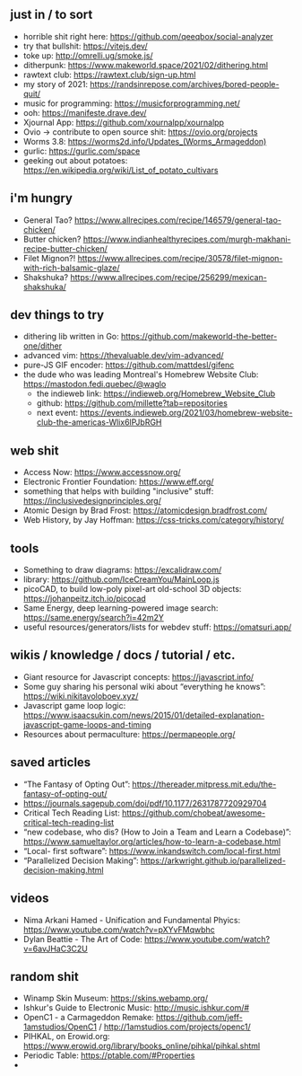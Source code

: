 ## just in / to sort

- horrible shit right here: https://github.com/qeeqbox/social-analyzer
- try that bullshit: https://vitejs.dev/
- toke up: http://omrelli.ug/smoke.js/
- ditherpunk: https://www.makeworld.space/2021/02/dithering.html
- rawtext club: https://rawtext.club/sign-up.html
- my story of 2021: https://randsinrepose.com/archives/bored-people-quit/
- music for programming: https://musicforprogramming.net/
- ooh: https://manifeste.drave.dev/
- Xjournal App: https://github.com/xournalpp/xournalpp
- Ovio -> contribute to open source shit: https://ovio.org/projects
- Worms 3.8: https://worms2d.info/Updates_(Worms_Armageddon)
- gurlic: https://gurlic.com/space
- geeking out about potatoes: https://en.wikipedia.org/wiki/List_of_potato_cultivars

## i'm hungry

- General Tao? https://www.allrecipes.com/recipe/146579/general-tao-chicken/
- Butter chicken? https://www.indianhealthyrecipes.com/murgh-makhani-recipe-butter-chicken/
- Filet Mignon?! https://www.allrecipes.com/recipe/30578/filet-mignon-with-rich-balsamic-glaze/
- Shakshuka? https://www.allrecipes.com/recipe/256299/mexican-shakshuka/

## dev things to try

- dithering lib written in Go: https://github.com/makeworld-the-better-one/dither
- advanced vim: https://thevaluable.dev/vim-advanced/
- pure-JS GIF encoder: https://github.com/mattdesl/gifenc
- the dude who was leading Montreal's Homebrew Website Club: https://mastodon.fedi.quebec/@waglo
  - the indieweb link: https://indieweb.org/Homebrew_Website_Club
  - github: https://github.com/millette?tab=repositories
  - next event: https://events.indieweb.org/2021/03/homebrew-website-club-the-americas-Wlix6lPJbRGH

## web shit

- Access Now: https://www.accessnow.org/
- Electronic Frontier Foundation: https://www.eff.org/
- something that helps with building "inclusive" stuff: https://inclusivedesignprinciples.org/
- Atomic Design by Brad Frost: https://atomicdesign.bradfrost.com/
- Web History, by Jay Hoffman: https://css-tricks.com/category/history/

## tools

- Something to draw diagrams: https://excalidraw.com/
- library: https://github.com/IceCreamYou/MainLoop.js
- picoCAD, to build low-poly pixel-art old-school 3D objects: https://johanpeitz.itch.io/picocad
- Same Energy, deep learning-powered image search: https://same.energy/search?i=42m2Y
- useful resources/generators/lists for webdev stuff: https://omatsuri.app/

## wikis / knowledge / docs / tutorial / etc.

- Giant resource for Javascript concepts: https://javascript.info/
- Some guy sharing his personal wiki about “everything he knows”: https://wiki.nikitavoloboev.xyz/
- Javascript game loop logic: https://www.isaacsukin.com/news/2015/01/detailed-explanation-javascript-game-loops-and-timing
- Resources about permaculture: https://permapeople.org/

## saved articles

- “The Fantasy of Opting Out”: https://thereader.mitpress.mit.edu/the-fantasy-of-opting-out/
- https://journals.sagepub.com/doi/pdf/10.1177/2631787720929704
- Critical Tech Reading List: https://github.com/chobeat/awesome-critical-tech-reading-list
- “new codebase, who dis? (How to Join a Team and Learn a Codebase)”: https://www.samueltaylor.org/articles/how-to-learn-a-codebase.html
- “Local- first software”: https://www.inkandswitch.com/local-first.html
- “Parallelized Decision Making”: https://arkwright.github.io/parallelized-decision-making.html

## videos

- Nima Arkani Hamed - Unification and Fundamental Phyics: https://www.youtube.com/watch?v=pXYvFMqwbhc
- Dylan Beattie - The Art of Code: https://www.youtube.com/watch?v=6avJHaC3C2U

## random shit

- Winamp Skin Museum: https://skins.webamp.org/
- Ishkur's Guide to Electronic Music: http://music.ishkur.com/#
- OpenC1 - a Carmageddon Remake: https://github.com/jeff-1amstudios/OpenC1 / http://1amstudios.com/projects/openc1/
- PIHKAL, on Erowid.org: https://www.erowid.org/library/books_online/pihkal/pihkal.shtml
- Periodic Table: https://ptable.com/#Properties
-
